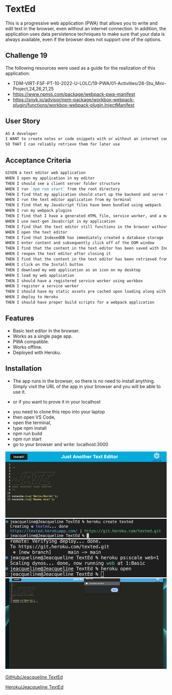 # TextEd
This is a progressive web application (PWA) that allows you to write and edit text in the browser, even without an internet connection. In addition, the application uses data persistence techniques to make sure that your data is always available, even if the browser does not support one of the options.

## Challenge 19
The following resources were used as a guide for the realization of this application: 
- TDM-VIRT-FSF-PT-10-2022-U-LOLC/19-PWA/01-Activities/28-Stu_Mini-Project,24,26,21,25
- https://www.npmjs.com/package/webpack-pwa-manifest 
- https://snyk.io/advisor/npm-package/workbox-webpack-plugin/functions/workbox-webpack-plugin.InjectManifest
## User Story

```md
AS A developer
I WANT to create notes or code snippets with or without an internet connection
SO THAT I can reliably retrieve them for later use
```

## Acceptance Criteria

```md
GIVEN a text editor web application
WHEN I open my application in my editor
THEN I should see a client server folder structure
WHEN I run `npm run start` from the root directory
THEN I find that my application should start up the backend and serve the client
WHEN I run the text editor application from my terminal
THEN I find that my JavaScript files have been bundled using webpack
WHEN I run my webpack plugins
THEN I find that I have a generated HTML file, service worker, and a manifest file
WHEN I use next-gen JavaScript in my application
THEN I find that the text editor still functions in the browser without errors
WHEN I open the text editor
THEN I find that IndexedDB has immediately created a database storage
WHEN I enter content and subsequently click off of the DOM window
THEN I find that the content in the text editor has been saved with IndexedDB
WHEN I reopen the text editor after closing it
THEN I find that the content in the text editor has been retrieved from our IndexedDB
WHEN I click on the Install button
THEN I download my web application as an icon on my desktop
WHEN I load my web application
THEN I should have a registered service worker using workbox
WHEN I register a service worker
THEN I should have my static assets pre cached upon loading along with subsequent pages and static assets
WHEN I deploy to Heroku
THEN I should have proper build scripts for a webpack application
```

## Features
* Basic text editor in the browser.
* Works as a single page app.
* PWA compatible.
* Works offline.
* Deployed with Heroku.

## Installation
- The app runs in the browser, so there is no need to install anything. Simply visit the URL of the app in your browser and you will be able to use it.
* or if you want to prove it in your localhost
- you need to clone this repo into your laptop
- then open VS Code,
- open the terminal,
- type npm install 
- npm run build
- npm run start
- go to your browser and write: localhost:3000


![Reference image.](./Assets/J.A.T.E.png)
![Reference image.](./Assets/createdheroku.png)
![Reference image.](./Assets/herokuopen.png)
![TextEd](./Assets/J.A.T.E.gif)




[GitHub/Jeacqueline TextEd](https://github.com/Jeacqueline/TextEd)

[Heroku/Jeacqueline TextEd](https://texted.herokuapp.com/)

